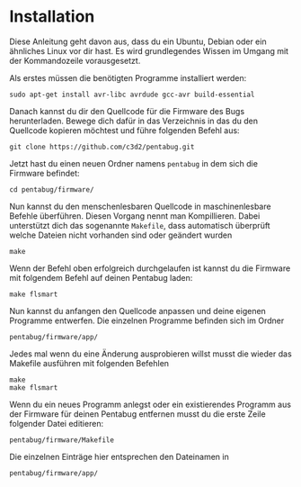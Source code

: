 # Installation

Diese Anleitung geht davon aus, dass du ein Ubuntu, Debian oder ein ähnliches
Linux vor dir hast. Es wird grundlegendes Wissen im Umgang mit der Kommandozeile
vorausgesetzt.

Als erstes müssen die benötigten Programme installiert werden:

	sudo apt-get install avr-libc avrdude gcc-avr build-essential

Danach kannst du dir den Quellcode für die Firmware des Bugs herunterladen.
Bewege dich dafür in das Verzeichnis in das du den Quellcode kopieren möchtest
und führe folgenden Befehl aus:

	git clone https://github.com/c3d2/pentabug.git

Jetzt hast du einen neuen Ordner namens `pentabug` in dem sich die Firmware
befindet:

	cd pentabug/firmware/

Nun kannst du den menschenlesbaren Quellcode in maschinenlesbare Befehle
überführen. Diesen Vorgang nennt man Kompillieren. Dabei unterstützt dich das
sogenannte `Makefile`, dass automatisch überprüft welche Dateien nicht vorhanden
sind oder geändert wurden 

	make

Wenn der Befehl oben erfolgreich durchgelaufen ist kannst du die Firmware mit
folgendem Befehl auf deinen Pentabug laden:

	make flsmart

Nun kannst du anfangen den Quellcode anpassen und deine eigenen Programme
entwerfen. Die einzelnen Programme befinden sich im Ordner

	pentabug/firmware/app/

Jedes mal wenn du eine Änderung ausprobieren willst musst die wieder das
Makefile ausführen mit folgenden Befehlen

	make
	make flsmart

Wenn du ein neues Programm anlegst oder ein existierendes Programm aus der
Firmware für deinen Pentabug entfernen musst du die erste Zeile folgender Datei
editieren:

	pentabug/firmware/Makefile

Die einzelnen Einträge hier entsprechen den Dateinamen in

	pentabug/firmware/app/

